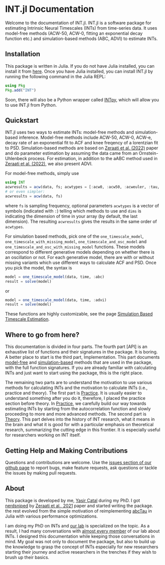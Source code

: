 # INT.jl Documentation

Welcome to the documentation of INT.jl. INT.jl is a software package for estimating Intrinsic Neural Timescales (INTs) from time-series data. It uses model-free methods (ACW-50, ACW-0, fitting an exponential decay function etc.) and simulation-based methods (ABC, ADVI) to estimate INTs.

## Installation

This package is written in Julia. If you do not have Julia installed, you can install it from [here](https://julialang.org/downloads/). Once you have Julia installed, you can install INT.jl by running the following command in the Julia REPL:

```julia
using Pkg
Pkg.add("INT")
```
Soon, there will also be a Python wrapper called [INTpy](https://github.com/duodenum96/INTpy), which will allow you to use INT.jl from Python. 

## Quickstart

INT.jl uses two ways to estimate INTs: model-free methods and simulation-based inference. Model-free methods include ACW-50, ACW-0, ACW-e, decay rate of an exponential fit to ACF and knee freqency of a lorentzian fit to PSD. Simulation-based methods are based on [Zeraati et al. (2022)](https://www.nature.com/articles/s43588-022-00214-3) paper and do parameter estimation by assuming the data came from an Ornstein-Uhlenbeck process. For estimation, in addition to the aABC method used in [Zeraati et al. (2022)](https://www.nature.com/articles/s43588-022-00214-3), we also present ADVI. 

For model-free methods, simply use 

```julia
using INT
acwresults = acw(data, fs; acwtypes = [:acw0, :acw50, :acweuler, :tau, :knee]), dims=ndims(data))
# or even simpler:
acwresults = acw(data, fs)
```

where `fs` is sampling frequency, optional parameters `acwtypes` is a vector of 
symbols (indicated with `:`) telling which methods to use and `dims` is indicating the dimension of time in your array (by default, the last dimension). The resulting `acwresults` gives the results in the same order of `acwtypes`. 

For simulation based methods, pick one of the `one_timescale_model`, `one_timescale_with_missing_model`, `one_timescale_and_osc_model` and `one_timescale_and_osc_with_missing_model` functions. These models correspond to different generative models depending on whether there is an oscillation or not. For each generative model, there are with or without missing variants which use different ways to calculate ACF and PSD. Once you pick the model, the syntax is 

```julia
model = one_timescale_model(data, time, :abc)
result = solve(model)
```

or 

```julia
model = one_timescale_model(data, time, :advi)
result = solve(model)
```

These functions are highly customizable, see the page [Simulation Based Timescale Estimation](simbasedinference.md). 

## Where to go from here?

This documentation is divided in four parts. The fourth part [API] is an exhaustive list of functions and their signatures in the package. It is boring. A better place to start is the third part, Implementation. This part documents [model-free](acw.md) and [simulation-based](simbasedinference.md) methods that are used in the package, with the full function signatures. If you are already familiar with calculating INTs and just want to start using the package, this is the right place. 

The remaining two parts are to understand the motivation to use various methods for calculating INTs and the motivation to calculate INTs (i.e., practice and theory). The first part is [Practice](practice/practice.md). It is usually easier to understand something after you do it, therefore, I placed the practice section before theory. In [Practice](practice/practice.md), we carefully build our way towards estimating INTs by starting from the autocorrelation function and slowly proceeding to more and more advanced methods. The second part is [Theory](theory/theory.md). This part delves into the history of INT research, what it means in the brain and what it is good for with a particular emphasis on theoretical research, summarizing the cutting edge in this frontier. It is especially useful for researchers working on INT itself. 

## Getting Help and Making Contributions

Questions and contributions are welcome. Use the [issues section of our github page](https://github.com/duodenum96/INT.jl/issues) to report bugs, make feature requests, ask questions or tackle the issues by making pull requests. 

## About

This package is developed by me, [Yasir Çatal](https://github.com/duodenum96) during my PhD. I got [nerdsniped](https://xkcd.com/356/) by [Zeraati et al., 2021](https://www.nature.com/articles/s43588-022-00214-3) paper and started writing the package. the rest evolved from the simple motivation of reimplementing [abcTau](https://github.com/roxana-zeraati/abcTau) in Julia with various performance optimizations. 

I am doing my PhD on INTs and [our lab](https://www.georgnorthoff.com) is specialized on the topic. As a result, I had many conversations with [almost every member](https://www.georgnorthoff.com/researchers) of our lab about INTs. I designed this documentation while keeping those conversations in mind. My goal was not only to document the package, but also to build up the knowledge to grasp the concept of INTs especially for new researchers starting their journey and active researchers in the trenches if they wish to brush up their basics. 

